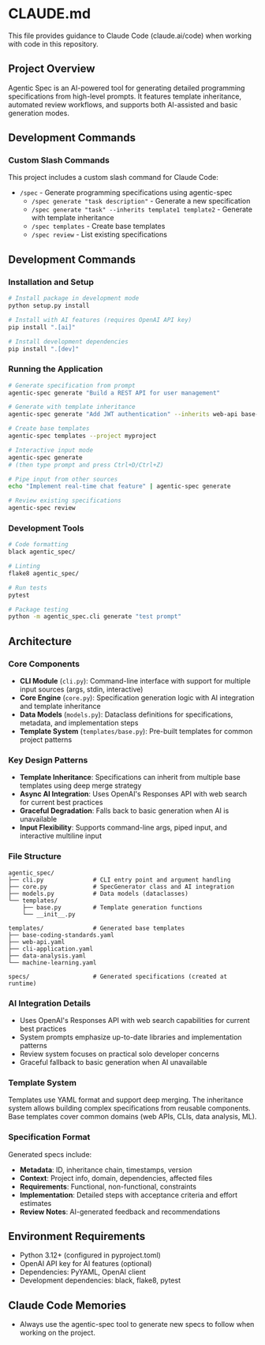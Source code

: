 # CLAUDE.md

This file provides guidance to Claude Code (claude.ai/code) when working with code in this repository.

## Project Overview

Agentic Spec is an AI-powered tool for generating detailed programming specifications from high-level prompts. It features template inheritance, automated review workflows, and supports both AI-assisted and basic generation modes.

## Development Commands

### Custom Slash Commands

This project includes a custom slash command for Claude Code:

- `/spec` - Generate programming specifications using agentic-spec
  - `/spec generate "task description"` - Generate a new specification
  - `/spec generate "task" --inherits template1 template2` - Generate with template inheritance
  - `/spec templates` - Create base templates
  - `/spec review` - List existing specifications

## Development Commands

### Installation and Setup
```bash
# Install package in development mode
python setup.py install

# Install with AI features (requires OpenAI API key)
pip install ".[ai]"

# Install development dependencies
pip install ".[dev]"
```

### Running the Application
```bash
# Generate specification from prompt
agentic-spec generate "Build a REST API for user management"

# Generate with template inheritance
agentic-spec generate "Add JWT authentication" --inherits web-api base-coding-standards

# Create base templates
agentic-spec templates --project myproject

# Interactive input mode
agentic-spec generate
# (then type prompt and press Ctrl+D/Ctrl+Z)

# Pipe input from other sources
echo "Implement real-time chat feature" | agentic-spec generate

# Review existing specifications
agentic-spec review
```

### Development Tools
```bash
# Code formatting
black agentic_spec/

# Linting
flake8 agentic_spec/

# Run tests
pytest

# Package testing
python -m agentic_spec.cli generate "test prompt"
```

## Architecture

### Core Components

- **CLI Module** (`cli.py`): Command-line interface with support for multiple input sources (args, stdin, interactive)
- **Core Engine** (`core.py`): Specification generation logic with AI integration and template inheritance
- **Data Models** (`models.py`): Dataclass definitions for specifications, metadata, and implementation steps
- **Template System** (`templates/base.py`): Pre-built templates for common project patterns

### Key Design Patterns

- **Template Inheritance**: Specifications can inherit from multiple base templates using deep merge strategy
- **Async AI Integration**: Uses OpenAI's Responses API with web search for current best practices
- **Graceful Degradation**: Falls back to basic generation when AI is unavailable
- **Input Flexibility**: Supports command-line args, piped input, and interactive multiline input

### File Structure
```
agentic_spec/
├── cli.py              # CLI entry point and argument handling
├── core.py             # SpecGenerator class and AI integration
├── models.py           # Data models (dataclasses)
└── templates/
    ├── base.py         # Template generation functions
    └── __init__.py

templates/              # Generated base templates
├── base-coding-standards.yaml
├── web-api.yaml
├── cli-application.yaml
├── data-analysis.yaml
└── machine-learning.yaml

specs/                  # Generated specifications (created at runtime)
```

### AI Integration Details

- Uses OpenAI's Responses API with web search capabilities for current best practices
- System prompts emphasize up-to-date libraries and implementation patterns
- Review system focuses on practical solo developer concerns
- Graceful fallback to basic generation when AI unavailable

### Template System

Templates use YAML format and support deep merging. The inheritance system allows building complex specifications from reusable components. Base templates cover common domains (web APIs, CLIs, data analysis, ML).

### Specification Format

Generated specs include:
- **Metadata**: ID, inheritance chain, timestamps, version
- **Context**: Project info, domain, dependencies, affected files
- **Requirements**: Functional, non-functional, constraints
- **Implementation**: Detailed steps with acceptance criteria and effort estimates
- **Review Notes**: AI-generated feedback and recommendations

## Environment Requirements

- Python 3.12+ (configured in pyproject.toml)
- OpenAI API key for AI features (optional)
- Dependencies: PyYAML, OpenAI client
- Development dependencies: black, flake8, pytest

## Claude Code Memories

- Always use the agentic-spec tool to generate new specs to follow when working on the project.